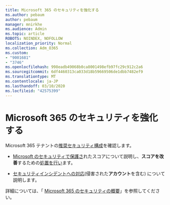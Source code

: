 ```yaml
---
title: Microsoft 365 のセキュリティを強化する
ms.author: pebaum
author: pebaum
manager: mnirkhe
ms.audience: Admin
ms.topic: article
ROBOTS: NOINDEX, NOFOLLOW
localization_priority: Normal
ms.collection: Adm_O365
ms.custom:
- "9001681"
- "3746"
ms.openlocfilehash: 998eadb49068b0ca8001498efb97fc29c912c2a6
ms.sourcegitcommit: 6df4460313ca033d18b59669506de1dbb7482ef9
ms.translationtype: MT
ms.contentlocale: ja-JP
ms.lasthandoff: 03/10/2020
ms.locfileid: "42575399"
---
```

# <a name="increase-microsoft-365-security"></a>Microsoft 365 のセキュリティを強化する

Microsoft 365 テナントの[推奨セキュリティ構成](https://docs.microsoft.com/microsoft-365/security/office-365-security/tenant-wide-setup-for-increased-security?view=o365-worldwide)を確認します。

- [Microsoft のセキュリティで保護さ](https://docs.microsoft.com/microsoft-365/security/mtp/microsoft-secure-score?view=o365-worldwide)れたスコアについて説明し、**スコアを改善**するための[処置を行い](https://docs.microsoft.com/microsoft-365/security/mtp/microsoft-secure-score?view=o365-worldwide#take-action-to-improve-your-score)ます。

- [セキュリティインシデントへの対応](https://docs.microsoft.com/microsoft-365/security/office-365-security/office365-security-incident-response-overview?view=o365-worldwide)(侵害された**アカウント**を含む) について説明します。

詳細については、「 [Microsoft 365 のセキュリティの概要](https://docs.microsoft.com/microsoft-365/security/office-365-security/security-roadmap?view=o365-worldwide)」を参照してください。 
